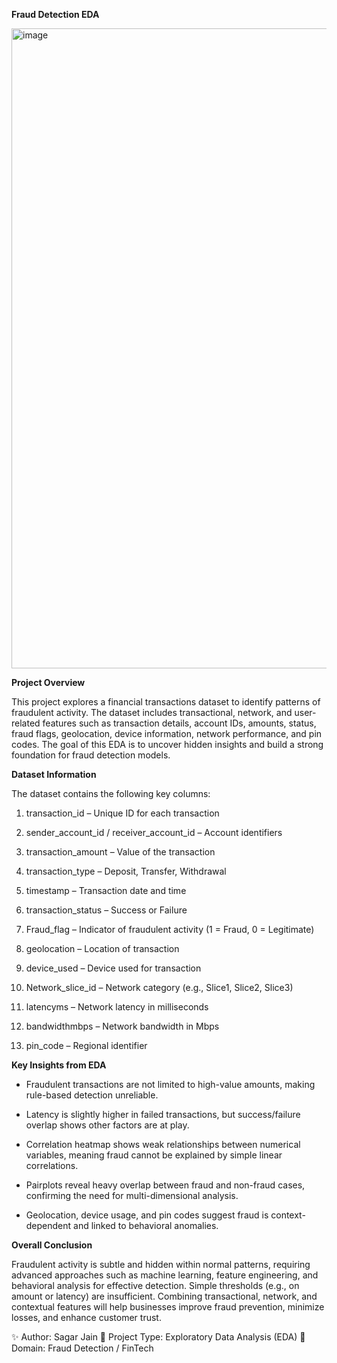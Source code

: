 **Fraud Detection EDA**

<img width="1024" height="1024" alt="image" src="https://github.com/user-attachments/assets/4ac9ef16-070c-4906-a89b-f3c50c3e1cdb" />

**Project Overview**

This project explores a financial transactions dataset to identify patterns of fraudulent activity. The dataset includes transactional, network, and user-related features such as transaction details, account IDs, amounts, status, fraud flags, geolocation, device information, network performance, and pin codes. The goal of this EDA is to uncover hidden insights and build a strong foundation for fraud detection models.

**Dataset Information**

The dataset contains the following key columns:

1. transaction_id – Unique ID for each transaction

2. sender_account_id / receiver_account_id – Account identifiers

3. transaction_amount – Value of the transaction

4. transaction_type – Deposit, Transfer, Withdrawal

5. timestamp – Transaction date and time

6. transaction_status – Success or Failure

7. Fraud_flag – Indicator of fraudulent activity (1 = Fraud, 0 = Legitimate)

8. geolocation – Location of transaction

9. device_used – Device used for transaction

10. Network_slice_id – Network category (e.g., Slice1, Slice2, Slice3)

11. latencyms – Network latency in milliseconds

12. bandwidthmbps – Network bandwidth in Mbps

13. pin_code – Regional identifier

**Key Insights from EDA**

*  Fraudulent transactions are not limited to high-value amounts, making rule-based detection unreliable.

*  Latency is slightly higher in failed transactions, but success/failure overlap shows other factors are at play.

*  Correlation heatmap shows weak relationships between numerical variables, meaning fraud cannot be explained by simple linear correlations.

*  Pairplots reveal heavy overlap between fraud and non-fraud cases, confirming the need for multi-dimensional analysis.

*  Geolocation, device usage, and pin codes suggest fraud is context-dependent and linked to behavioral anomalies.

**Overall Conclusion**

Fraudulent activity is subtle and hidden within normal patterns, requiring advanced approaches such as machine learning, feature engineering, and behavioral analysis for effective detection. Simple thresholds (e.g., on amount or latency) are insufficient. Combining transactional, network, and contextual features will help businesses improve fraud prevention, minimize losses, and enhance customer trust.

✨ Author: Sagar Jain
📅 Project Type: Exploratory Data Analysis (EDA)
📂 Domain: Fraud Detection / FinTech

